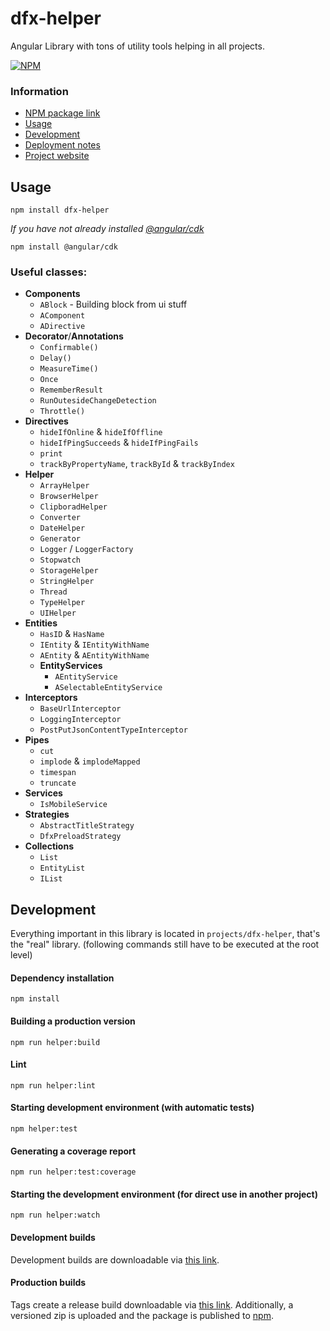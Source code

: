 # dfx-helper

Angular Library with tons of utility tools helping in all projects.

[![NPM](https://nodei.co/npm/dfx-helper.png)](https://npmjs.org/package/dfx-helper)

### Information

- [NPM package link](https://www.npmjs.com/package/dfx-helper)
- [Usage](#usage)
- [Development](#development)
- [Deployment notes](#deployment-notes)
- [Project website](https://datepoll.org)

## Usage

```shell
npm install dfx-helper
```

_If you have not already installed [@angular/cdk](https://material.angular.io/cdk)_

```shell
npm install @angular/cdk
```

### Useful classes:

- **Components**
  - `ABlock` - Building block from ui stuff
  - `AComponent`
  - `ADirective`
- **Decorator**/**Annotations**
  - `Confirmable()`
  - `Delay()`
  - `MeasureTime()`
  - `Once`
  - `RememberResult`
  - `RunOutesideChangeDetection`
  - `Throttle()`
- **Directives**
  - `hideIfOnline` & `hideIfOffline`
  - `hideIfPingSucceeds` & `hideIfPingFails`
  - `print`
  - `trackByPropertyName`, `trackById` & `trackByIndex`
- **Helper**
  - `ArrayHelper`
  - `BrowserHelper`
  - `ClipboradHelper`
  - `Converter`
  - `DateHelper`
  - `Generator`
  - `Logger` / `LoggerFactory`
  - `Stopwatch`
  - `StorageHelper`
  - `StringHelper`
  - `Thread`
  - `TypeHelper`
  - `UIHelper`
- **Entities**
  - `HasID` & `HasName`
  - `IEntity` & `IEntityWithName`
  - `AEntity` & `AEntityWithName`
  - **EntityServices**
    - `AEntityService`
    - `ASelectableEntityService`
- **Interceptors**
  - `BaseUrlInterceptor`
  - `LoggingInterceptor`
  - `PostPutJsonContentTypeInterceptor`
- **Pipes**
  - `cut`
  - `implode` & `implodeMapped`
  - `timespan`
  - `truncate`
- **Services**
  - `IsMobileService`
- **Strategies**
  - `AbstractTitleStrategy`
  - `DfxPreloadStrategy`
- **Collections**
  - `List`
  - `EntityList`
  - `IList`

## Development

Everything important in this library is located in `projects/dfx-helper`, that's the "real" library. (following
commands still have to be executed at the root level)

#### Dependency installation

```shell
npm install
```

#### Building a production version

```shell
npm run helper:build
```

#### Lint

```shell
npm run helper:lint
```

#### Starting development environment (with automatic tests)

```shell
npm helper:test
```

#### Generating a coverage report

```shell
npm run helper:test:coverage
```

#### Starting the development environment (for direct use in another project)

```shell
npm run helper:watch
```

#### Development builds

Development builds are downloadable via [this link](https://releases.datepoll.org/common/dfx-helper/dfx-helper-dev.zip).

#### Production builds

Tags create a release build downloadable
via [this link](https://releases.datepoll.org/common/dfx-helper/dfx-helper-latest.zip). Additionally, a versioned
zip is uploaded and the package is published to [npm](https://www.npmjs.com/package/dfx-helper).
